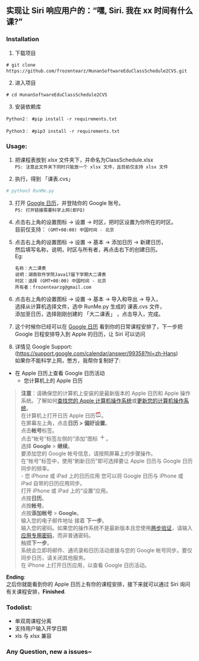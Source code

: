 ## 实现让 Siri 响应用户的：“嘿, Siri. 我在 xx 时间有什么课?”

### Installation
1.   下载项目
```shell
# git clone https://github.com/frozentearz/HunanSoftwareEduClassSchedule2CVS.git
```
2.   进入项目
```shell
# cd HunanSoftwareEduClassSchedule2CVS
```
3.   安装依赖库
```shell
Python2： #pip install -r requirements.txt

Python3： #pip3 install -r requirements.txt
```

### Usage:
1. 把课程表放到 *xlsx* 文件夹下，并命名为ClassSchedule.xlsx  
`PS: 注意此文件夹下同时只能放一个 xlsx 文件，且目前仅支持 xlsx 文件`

2. 执行，得到 「课表.cvs」
```Python
# python3 RunMe.py
```

3. 打开 [Google 日历](https://calendar.google.com)，并登陆你的 Google 账号。    
`PS: 打开链接需要科学上网(即FQ)`

4. 点击右上角的设置图标 -> 设置 -> 时区，把时区设置为你所在的时区。  
目前仅支持： `(GMT+08:00) 中国时间 - 北京`

5. 点击右上角的设置图标 -> 设置 -> 基本 -> 添加日历 -> 新建日历，  
然后填写名称，说明，时区与所有者，再点击右下的创建日历。  
Eg: 
    ```
    名称：大二课表
    说明：湖南软件学院Java17届下学期大二课表
    时区：选择 (GMT+08:00) 中国时间 - 北京
    所有者：frozentearzg@gmail.com
    ```

6. 点击右上角的设置图标 -> 设置 -> 基本 -> 导入和导出 -> 导入，  
选择从计算机选择文件，选中 RunMe.py 生成的 课表.cvs 文件，  
添加至日历，选择刚刚创建的 「大二课表」 ，点击导入，完成。

7. 这个时候你已经可以在 [Google 日历](https://calendar.google.com) 看到你的日常课程安排了，下一步把 Google 日程安排导入到 Apple 的日历，让 Siri 可以访问

8. 详情见 Google Support: (https://support.google.com/calendar/answer/99358?hl=zh-Hans)  
如果你不能科学上网，憋方，我帮你复制好了: 

 - 在 Apple 日历上查看 Google 日历活动
    - 您计算机上的 Apple 日历
>**注意**：请确保您的计算机上安装的是最新版本的 Apple 日历和 Apple 操作系统。了解如何[查找您的 Apple 计算机操作系统](https://support.apple.com/HT201260)或[更新您的计算机操作系统](https://support.apple.com/HT201541)。  
在计算机上打开日历 Apple 日历![Apple 日历](./images/AppleCalendar.png)。  
在屏幕左上角，点击**日历 > 偏好设置**。  
点击**帐号**标签。  
点击“帐号”标签左侧的“添加”图标 ![添加](./images/add.png)。  
选择 **Google** > **继续**。  
要添加您的 Google 帐号信息，请按照屏幕上的步骤操作。  
在“帐号”标签中，使用“刷新日历”即可选择要让 Apple 日历与 Google 日历同步的频率。  
    - 您 iPhone 或 iPad 上的日历应用
>您可以将 Google 日历与 iPhone 或 iPad 自带的日历应用同步。  
打开 iPhone 或 iPad 上的“设置”应用。  
点按**日历**。  
点按**帐号**。  
点按**添加帐号** > **Google**。  
输入您的电子邮件地址 接着 **下一步**。  
输入您的密码。如果您的操作系统不是最新版本且您使用[两步验证](https://support.google.com/accounts/answer/180744)，请输入[应用专用密码](https://security.google.com/settings/security/apppasswords)，而非普通密码。  
触摸**下一步**。  
系统会立即将邮件、通讯录和日历活动直接与您的 Google   帐号同步。要仅同步日历，请关闭其他服务。  
在 iPhone 上打开日历应用，以查看 Google 日历活动。  

**Ending**:   
之后你就能看到你的 Apple 日历上有你的课程安排，接下来就可以通过 Siri 询问有关课程安排，**Finished**.

### Todolist:
- 单双周课程分离
- 支持用户输入开学日期
- xls 与 xlsx 兼容

### Any Question, new a issues~
